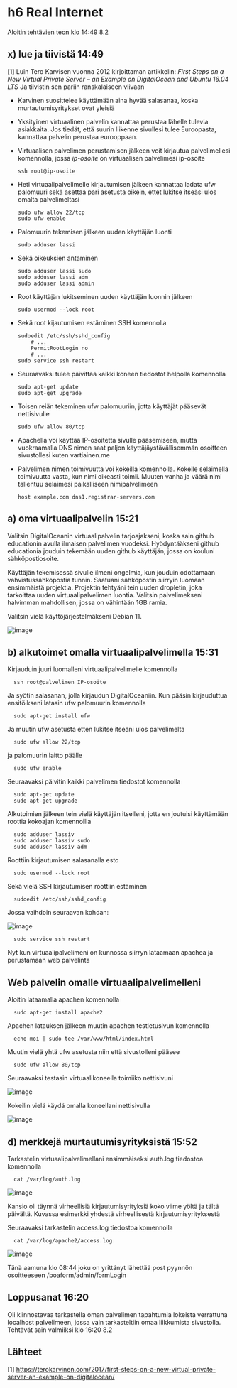 # h6 Real Internet

Aloitin tehtävien teon klo 14:49 8.2

## x) lue ja tiivistä 14:49

[1] Luin Tero Karvisen vuonna 2012 kirjoittaman artikkelin: *First Steps on a New Virtual Private Server – an Example on DigitalOcean and Ubuntu 16.04 LTS* Ja tiivistin sen pariin ranskalaiseen viivaan

- Karvinen suosittelee käyttämään aina hyvää salasanaa, koska murtautumisyritykset ovat yleisiä
- Yksityinen virtuaalinen palvelin kannattaa perustaa lähelle tulevia asiakkaita. Jos tiedät, että suurin liikenne sivullesi tulee Euroopasta, kannattaa palvelin perustaa eurooppaan.
- Virtuaalisen palvelimen perustamisen jälkeen voit kirjautua palvelimellesi komennolla, jossa *ip-osoite* on virtuaalisen palvelimesi ip-osoite

      ssh root@ip-osoite

- Heti virtuaalipalvelimelle kirjautumisen jälkeen kannattaa ladata ufw palomuuri sekä asettaa pari asetusta oikein, ettet lukitse itseäsi ulos omalta palvelimeltasi

      sudo ufw allow 22/tcp
      sudo ufw enable

- Palomuurin tekemisen jälkeen uuden käyttäjän luonti

      sudo adduser lassi
      
- Sekä oikeuksien antaminen 
           
      sudo adduser lassi sudo
      sudo adduser lassi adm
      sudo adduser lassi admin

- Root käyttäjän lukitseminen uuden käyttäjän luonnin jälkeen

      sudo usermod --lock root
      
- Sekä root kijautumisen estäminen SSH komennolla

      sudoedit /etc/ssh/sshd_config
          # ...
          PermitRootLogin no
          # ...
      sudo service ssh restart

- Seuraavaksi tulee päivittää kaikki koneen tiedostot helpolla komennolla

      sudo apt-get update
      sudo apt-get upgrade
      
- Toisen reiän tekeminen ufw palomuuriin, jotta käyttäjät pääsevät nettisivulle

      sudo ufw allow 80/tcp

- Apachella voi käyttää IP-osoitetta sivulle pääsemiseen, mutta vuokraamalla DNS nimen saat paljon käyttäjäystävällisemmän osoitteen sivustollesi kuten vartiainen.me
- Palvelimen nimen toimivuutta voi kokeilla komennolla. Kokeile selaimella toimivuutta vasta, kun nimi oikeasti toimii. Muuten vanha ja väärä nimi tallentuu selaimesi paikalliseen nimipalvelimeen

      host example.com dns1.registrar-servers.com
      
## a) oma virtuaalipalvelin 15:21

Valitsin DigitalOceanin virtuaalipalvelin tarjoajakseni, koska sain github educationin avulla ilmaisen palvelimen vuodeksi.
Hyödyntääkseni github educationia jouduin tekemään uuden github käyttäjän, jossa on kouluni sähköpostiosoite.

Käyttäjän tekemisessä sivulle ilmeni ongelmia, kun jouduin odottamaan vahvistussähköpostia tunnin. Saatuani sähköpostin siirryin luomaan ensimmäistä projektia.
Projektin tehtyäni tein uuden dropletin, joka tarkoittaa uuden virtuaalipalvelimen luontia. Valitsin palvelimekseni halvimman mahdollisen, jossa on vähintään 1GB ramia.

Valitsin vielä käyttöjärjestelmäkseni Debian 11. 

![image](https://user-images.githubusercontent.com/112076377/217543960-da1a9c78-2db8-4622-8fc6-aa9c165cb76b.png)


## b) alkutoimet omalla virtuaalipalvelimella 15:31

Kirjauduin juuri luomalleni virtuaalipalvelimelle komennolla

      ssh root@palvelimen IP-osoite

Ja syötin salasanan, jolla kirjaudun DigitalOceaniin. Kun pääsin kirjauduttua ensitöikseni latasin ufw palomuurin komennolla

      sudo apt-get install ufw
      
Ja muutin ufw asetusta etten lukitse itseäni ulos palvelimelta

      sudo ufw allow 22/tcp

ja palomuurin laitto päälle

      sudo ufw enable

Seuraavaksi päivitin kaikki palvelimen tiedostot komennolla 
      
      sudo apt-get update
      sudo apt-get upgrade
      
Alkutoimien jälkeen tein vielä käyttäjän itselleni, jotta en joutuisi käyttämään roottia kokoajan komennoilla

      sudo adduser lassiv
      sudo adduser lassiv sudo
      sudo adduser lassiv adm

Roottiin kirjautumisen salasanalla esto 

      sudo usermod --lock root
      
Sekä vielä SSH kirjautumisen roottiin estäminen

      sudoedit /etc/ssh/sshd_config
      
Jossa vaihdoin seuraavan kohdan:

![image](https://user-images.githubusercontent.com/112076377/217545295-d6091f03-4108-4bf0-a96e-3d7d35b6868b.png)

      sudo service ssh restart

Nyt kun virtuaalipalvelimeni on kunnossa siirryn lataamaan apachea ja perustamaan web palvelinta

## Web palvelin omalle virtuaalipalvelimelleni

Aloitin lataamalla apachen komennolla

      sudo apt-get install apache2
      
Apachen latauksen jälkeen muutin apachen testietusivun komennolla

      echo moi | sudo tee /var/www/html/index.html

Muutin vielä yhtä ufw asetusta niin että sivustolleni pääsee

      sudo ufw allow 80/tcp
      
Seuraavaksi testasin virtuaalikoneella toimiiko nettisivuni 

![image](https://user-images.githubusercontent.com/112076377/217557500-18f5d13c-b5a2-42d1-bffe-db655d577bce.png)

Kokeilin vielä käydä omalla koneellani nettisivulla 

![image](https://user-images.githubusercontent.com/112076377/217557277-0b21acfd-4943-4280-818e-e5393b05ab39.png)



## d) merkkejä murtautumisyrityksistä 15:52

Tarkastelin virtuaalipalvelimellani ensimmäiseksi auth.log tiedostoa komennolla

      cat /var/log/auth.log

![image](https://user-images.githubusercontent.com/112076377/217552812-70336f52-a085-4222-a753-0d2b9877f198.png)

Kansio oli täynnä virheellisiä kirjautumisyrityksiä koko viime yöltä ja tältä päivältä. Kuvassa esimerkki yhdestä virheellisestä kirjautumisyrityksestä

Seuraavaksi tarkastelin access.log tiedostoa komennolla

      cat /var/log/apache2/access.log

![image](https://user-images.githubusercontent.com/112076377/217554103-d65bb5ff-9398-46bf-9d6a-d24bad9be316.png)

Tänä aamuna klo 08:44 joku on yrittänyt lähettää post pyynnön osoitteeseen /boaform/admin/formLogin

## Loppusanat 16:20

Oli kiinnostavaa tarkastella oman palvelimen tapahtumia lokeista verrattuna localhost palvelimeen, jossa vain tarkasteltiin omaa liikkumista sivustolla.
Tehtävät sain valmiiksi klo 16:20 8.2

## Lähteet

[1] https://terokarvinen.com/2017/first-steps-on-a-new-virtual-private-server-an-example-on-digitalocean/
